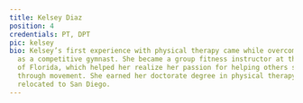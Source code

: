 ```yaml
---
title: Kelsey Diaz
position: 4
credentials: PT, DPT
pic: kelsey
bio: Kelsey’s first experience with physical therapy came while overcoming injuries
  as a competitive gymnast. She became a group fitness instructor at the University
  of Florida, which helped her realize her passion for helping others stay healthy
  through movement. She earned her doctorate degree in physical therapy from UF and
  relocated to San Diego.
---
```

